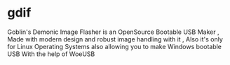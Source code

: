 # gdif
Goblin's Demonic Image Flasher is an OpenSource Bootable USB Maker , Made with modern design and robust image handling with it , Also it's only for Linux Operating Systems also allowing you to make Windows bootable USB With the help of WoeUSB
